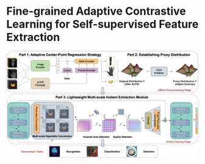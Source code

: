 # Fine-grained Adaptive Contrastive Learning for Self-supervised Feature Extraction

![RR Flowchart](RRFlowchart.png)
